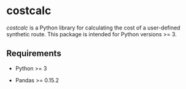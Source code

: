 # costcalc

*costcalc* is a Python library for calculating the cost of a user-defined 
synthetic route. This package is intended for Python versions >= 3.

## Requirements

* Python >= 3

* Pandas >= 0.15.2 



